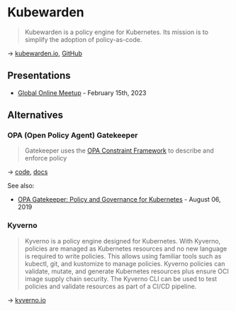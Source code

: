 # Kubewarden

> Kubewarden is a policy engine for Kubernetes. Its mission is to simplify the adoption of policy-as-code.

→ [kubewarden.io](https://www.kubewarden.io/), [GitHub](https://github.com/kubewarden)

## Presentations

* [Global Online Meetup](https://www.crowdcast.io/e/gomu_rancher_kubewarden_01182023/1) - February 15th, 2023

## Alternatives

### OPA (Open Policy Agent) Gatekeeper

> Gatekeeper uses the [OPA Constraint Framework](https://github.com/open-policy-agent/frameworks/tree/master/constraint) to describe and enforce policy

→ [code](https://github.com/open-policy-agent/gatekeeper), [docs](https://open-policy-agent.github.io/gatekeeper/website/docs/)

See also:

* [OPA Gatekeeper: Policy and Governance for Kubernetes](https://kubernetes.io/blog/2019/08/06/opa-gatekeeper-policy-and-governance-for-kubernetes/) - August 06, 2019

### Kyverno

> Kyverno is a policy engine designed for Kubernetes. With Kyverno, policies are managed as Kubernetes resources and no new language is required to write policies. This allows using familiar tools such as kubectl, git, and kustomize to manage policies. Kyverno policies can validate, mutate, and generate Kubernetes resources plus ensure OCI image supply chain security. The Kyverno CLI can be used to test policies and validate resources as part of a CI/CD pipeline.

→ [kyverno.io](https://kyverno.io/)

